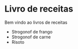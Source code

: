 # Livro de receitas

Bem vindo ao livros de receitas

- Strogonof de frango
- Strogonof de carne
- Risoto
